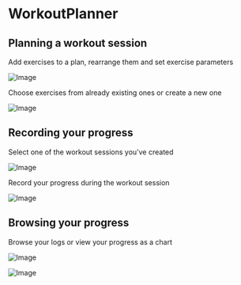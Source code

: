 # WorkoutPlanner  
## Planning a workout session  
Add exercises to a plan, rearrange them and set exercise parameters  

![Image](https://github.com/Arkidiusz/WorkoutPlanner/blob/master/screenshots/plan_workout.png)  
  
Choose exercises from already existing ones or create a new one  

![Image](https://github.com/Arkidiusz/WorkoutPlanner/blob/master/screenshots/add_exercise.png)  
  
## Recording your progress  
Select one of the workout sessions you've created  

![Image](https://github.com/Arkidiusz/WorkoutPlanner/blob/master/screenshots/your_workouts.png)  
  
Record your progress during the workout session  

![Image](https://github.com/Arkidiusz/WorkoutPlanner/blob/master/screenshots/workout_session.png)  
  
## Browsing your progress  
  
Browse your logs or view your progress as a chart  

![Image](https://github.com/Arkidiusz/WorkoutPlanner/blob/master/screenshots/logs.png)


![Image](https://github.com/Arkidiusz/WorkoutPlanner/blob/master/screenshots/chart.png)
